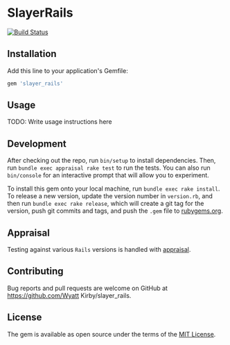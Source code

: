# SlayerRails

[![Build Status](https://travis-ci.org/apsislabs/slayer_rails.svg?branch=master)](https://travis-ci.org/apsislabs/slayer_rails)

## Installation

Add this line to your application's Gemfile:

```ruby
gem 'slayer_rails'
```

## Usage

TODO: Write usage instructions here

## Development

After checking out the repo, run `bin/setup` to install dependencies. Then, run `bundle exec appraisal rake test` to run the tests. You can also run `bin/console` for an interactive prompt that will allow you to experiment.

To install this gem onto your local machine, run `bundle exec rake install`. To release a new version, update the version number in `version.rb`, and then run `bundle exec rake release`, which will create a git tag for the version, push git commits and tags, and push the `.gem` file to [rubygems.org](https://rubygems.org).

## Appraisal

Testing against various `Rails` versions is handled with [appraisal](https://github.com/thoughtbot/appraisal).

## Contributing

Bug reports and pull requests are welcome on GitHub at https://github.com/Wyatt Kirby/slayer_rails.

## License

The gem is available as open source under the terms of the [MIT License](http://opensource.org/licenses/MIT).
